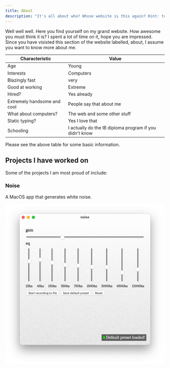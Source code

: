 ```yaml
---
title: About
description: "It's all about who? Whose website is this again? Hint: top of the site."
---
```

Well well well. Here you find yourself on my grand website. How awesome you must think it is? I spent a lot of time on it, hope you are impressed. Since you have visisted this section of the website labelled, about, I assume you want to know more about me. 

| Characteristic              | Value                                                   |
|-----------------------------|---------------------------------------------------------|
| Age                         | Young                                                   |
| Interests                   | Computers                                               |
| Blazingly fast              | very                                                    |
| Good at working             | Extreme                                                 |
| Hired?                      | Yes already                                             |
| Extremely handsome and cool | People say that about me                                |
| What about computers?       | The web and some other stuff                            |
| Static typing?              | Yes I love that                                         |
| Schooling                   | I actually do the IB diploma program if you didn't know |

Please see the above table for some basic information. 
## Projects I have worked on
Some of the projects I am most proud of include: 
### Noise
A MacOS app that generates white noise.

<img src="noise.webp" width="512" alt="Screenshot showing the interface of my app">

